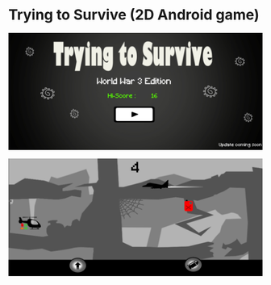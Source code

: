 # Trying to Survive (2D Android game)

![alt text](https://github.com/Shriyanshu1/Trying-to-survive-2D-Android-game-/blob/main/Images/image1.jpg)


![alt text](https://github.com/Shriyanshu1/Trying-to-survive-2D-Android-game-/blob/main/Images/image2.jpg)
